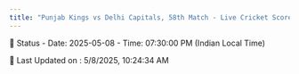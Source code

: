 ```yaml
---
title: "Punjab Kings vs Delhi Capitals, 58th Match - Live Cricket Score"
---
```


📑 Status - Date: 2025-05-08 - Time: 07:30:00 PM (Indian Local Time)

📝 Last Updated on : 5/8/2025, 10:24:34 AM  

